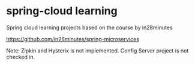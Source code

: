 # spring-cloud learning

Spring cloud learning projects based on the course by in28minutes 

https://github.com/in28minutes/spring-microservices

Note: Zipkin and Hysterix is not implemented. Config Server project is not checked in.